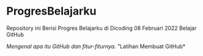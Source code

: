 # ProgresBelajarku
Repository ini Berisi Progres Belajarku di Dicoding
08 Februari 2022
Belajar GitHub

*Mengenal apa itu GitHub dan fitur-fiturnya.*
"Latihan Membuat GitHub*
